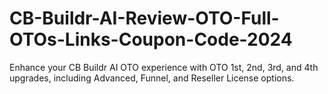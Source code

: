 # CB-Buildr-AI-Review-OTO-Full-OTOs-Links-Coupon-Code-2024
Enhance your CB Buildr AI OTO experience with OTO 1st, 2nd, 3rd, and 4th upgrades, including Advanced, Funnel, and Reseller License options.
